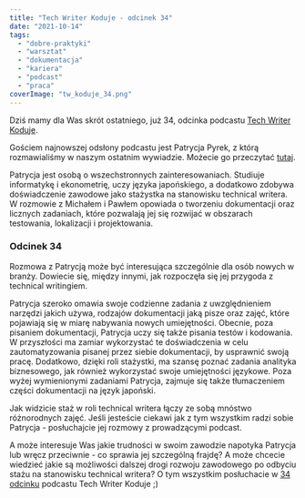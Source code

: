 ```yaml
---
title: "Tech Writer Koduje - odcinek 34"
date: "2021-10-14"
tags:
  - "dobre-praktyki"
  - "warsztat"
  - "dokumentacja"
  - "kariera"
  - "podcast"
  - "praca"
coverImage: "tw_koduje_34.png"
---
```


Dziś mamy dla Was skrót ostatniego, już 34, odcinka podcastu
[Tech Writer Koduje](https://techwriterkoduje.pl/).

Gościem najnowszej odsłony podcastu jest Patrycja Pyrek, z którą rozmawialiśmy w
naszym ostatnim wywiadzie. Możecie go przeczytać
[tutaj](http://techwriter.pl/kilka-pytan-do-czesc-24/).

Patrycja jest osobą o wszechstronnych zainteresowaniach. Studiuje informatykę i
ekonometrię, uczy języka japońskiego, a dodatkowo zdobywa doświadczenie zawodowe
jako stażystka na stanowisku technical writera. W rozmowie z Michałem i Pawłem
opowiada o tworzeniu dokumentacji oraz licznych zadaniach, które pozwalają jej
się rozwijać w obszarach testowania, lokalizacji i projektowania.

### Odcinek 34

Rozmowa z Patrycją może być interesująca szczególnie dla osób nowych w branży.
Dowiecie się, między innymi, jak rozpoczęła się jej przygoda z technical
writingiem.

Patrycja szeroko omawia swoje codzienne zadania z uwzględnieniem narzędzi jakich
używa, rodzajów dokumentacji jaką pisze oraz zajęć, które pojawiają się w miarę
nabywania nowych umiejętności. Obecnie, poza pisaniem dokumentacji, Patrycja
uczy się także pisania testów i kodowania. W przyszłości ma zamiar wykorzystać
te doświadczenia w celu zautomatyzowania pisanej przez siebie dokumentacji, by
usprawnić swoją pracę. Dodatkowo, dzięki roli stażystki, ma szansę poznać
zadania analityka biznesowego, jak również wykorzystać swoje umiejętności
językowe. Poza wyżej wymienionymi zadaniami Patrycja, zajmuje się także
tłumaczeniem części dokumentacji na język japoński.

Jak widzicie staż w roli technical writera łączy ze sobą mnóstwo różnorodnych
zajęć. Jeśli jesteście ciekawi jak z tym wszystkim radzi sobie Patrycja -
posłuchajcie jej rozmowy z prowadzącymi podcast.

A może interesuje Was jakie trudności w swoim zawodzie napotyka Patrycja lub
wręcz przeciwnie - co sprawia jej szczególną frajdę? A może chcecie wiedzieć
jakie są możliwości dalszej drogi rozwoju zawodowego po odbyciu stażu na
stanowisku technical writera? O tym wszystkim posłuchacie w
[34 odcinku](https://techwriterkoduje.pl/blog/2021/09/07/tech-writer-czlowiek-renesansu)
podcastu Tech Writer Koduje ;)
